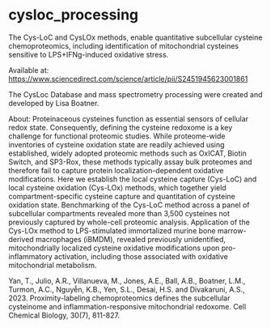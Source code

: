 # cysloc_processing
The Cys-LoC and CysLOx methods, enable quantitative subcellular cysteine chemoproteomics, including identification of mitochondrial cysteines sensitive to LPS+IFNg-induced oxidative stress.

Available at: https://www.sciencedirect.com/science/article/pii/S2451945623001861

The CysLoc Database and mass spectrometry processing were created and developed by Lisa Boatner.

About: Proteinaceous cysteines function as essential sensors of cellular redox state. Consequently, defining the
cysteine redoxome is a key challenge for functional proteomic studies. While proteome-wide inventories
of cysteine oxidation state are readily achieved using established, widely adopted proteomic methods
such as OxICAT, Biotin Switch, and SP3-Rox, these methods typically assay bulk proteomes and therefore
fail to capture protein localization-dependent oxidative modifications. Here we establish the local cysteine
capture (Cys-LoC) and local cysteine oxidation (Cys-LOx) methods, which together yield compartment-specific cysteine capture and quantitation of cysteine oxidation state. Benchmarking of the Cys-LoC method
across a panel of subcellular compartments revealed more than 3,500 cysteines not previously captured
by whole-cell proteomic analysis. Application of the Cys-LOx method to LPS-stimulated immortalized murine
bone marrow-derived macrophages (iBMDM), revealed previously unidentified, mitochondrially localized
cysteine oxidative modifications upon pro-inflammatory activation, including those associated with oxidative
mitochondrial metabolism.

Yan, T., Julio, A.R., Villanueva, M., Jones, A.E., Ball, A.B., Boatner, L.M., Turmon, A.C., Nguyễn, K.B., Yen, S.L., Desai, H.S. and Divakaruni, A.S., 2023. Proximity-labeling chemoproteomics defines the subcellular cysteinome and inflammation-responsive mitochondrial redoxome. Cell Chemical Biology, 30(7), 811-827.
